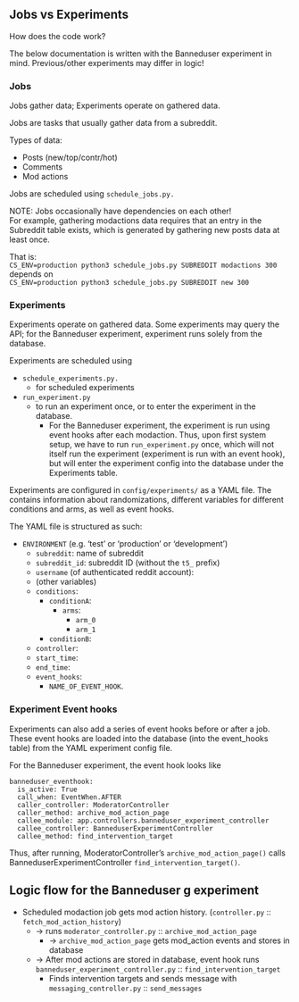 ## Jobs vs Experiments

How does the code work?

The below documentation is written with the Banneduser experiment in mind. Previous/other experiments may differ in logic\!

### **Jobs**

Jobs gather data; Experiments operate on gathered data.

Jobs are tasks that usually gather data from a subreddit. 

Types of data:  
- Posts (new/top/contr/hot)  
- Comments   
- Mod actions

Jobs are scheduled using `schedule_jobs.py.`

NOTE: Jobs occasionally have dependencies on each other!  
For example, gathering modactions data requires that an entry in the Subreddit table exists, which is generated by gathering new posts data at least once. 

That is:  
  `CS_ENV=production python3 schedule_jobs.py SUBREDDIT modactions 300`
  depends on  
  `CS_ENV=production python3 schedule_jobs.py SUBREDDIT new 300`

  


### **Experiments**

Experiments operate on gathered data. Some experiments may query the API; for the Banneduser experiment, experiment runs solely from the database.

Experiments are scheduled using

- `schedule_experiments.py.`  
  - for scheduled experiments  
- `run_experiment.py`  
  - to run an experiment once, or to enter the experiment in the database.  
    - For the Banneduser experiment, the experiment is run using event hooks after each modaction. Thus, upon first system setup, we have to run `run_experiment.py` once, which will not itself run the experiment (experiment is run with an event hook), but will enter the experiment config into the database under the Experiments table.

Experiments are configured in `config/experiments/` as a YAML file. The contains information about randomizations, different variables for different conditions and arms, as well as event hooks.

The YAML file is structured as such:

- `ENVIRONMENT` (e.g. ‘test’ or ‘production’ or ‘development’)  
  - `subreddit`: name of subreddit
  - `subreddit_id`: subreddit ID (without the `t5_` prefix)
  - `username` (of authenticated reddit account):  
  - (other variables)  
  - `conditions`:  
    - `conditionA`:  
      - `arms`:  
        - `arm_0`  
        - `arm_1`  
    - `conditionB`:  
  - `controller`:  
  - `start_time`:  
  - `end_time`:  
  - `event_hooks`:  
    - `NAME_OF_EVENT_HOOK`.

### Experiment Event hooks

Experiments can also add a series of event hooks before or after a job. These event hooks are loaded into the database (into the event\_hooks table) from the YAML experiment config file.

For the Banneduser experiment, the event hook looks like

```
banneduser_eventhook:  
  is_active: True  
  call_when: EventWhen.AFTER  
  caller_controller: ModeratorController  
  caller_method: archive_mod_action_page  
  callee_module: app.controllers.banneduser_experiment_controller  
  callee_controller: BanneduserExperimentController  
  callee_method: find_intervention_target
```

Thus, after running, ModeratorController’s `archive_mod_action_page()` calls BanneduserExperimentController `find_intervention_target()`.

## Logic flow for the Banneduser g experiment

- Scheduled modaction job gets mod action history. 
  (`controller.py` :: `fetch_mod_action_history`)
  - → runs `moderator_controller.py` :: `archive_mod_action_page`  
    - → `archive_mod_action_page` gets mod_action events and stores in database  
  - → After mod actions are stored in database, event hook runs `banneduser_experiment_controller.py` :: `find_intervention_target` 
    - Finds intervention targets and sends message with `messaging_controller.py` :: `send_messages`

  